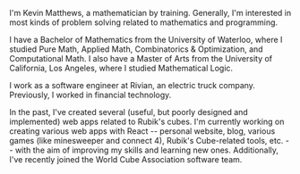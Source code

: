 I'm Kevin Matthews, a mathematician by training. Generally, I'm interested in most kinds of problem solving related to mathematics and programming.

I have a Bachelor of Mathematics from the University of Waterloo, where I studied Pure Math, Applied Math, Combinatorics & Optimization, and Computational Math.
I also have a Master of Arts from the University of California, Los Angeles, where I studied Mathematical Logic.

I work as a software engineer at Rivian, an electric truck company.
Previously, I worked in financial technology.

In the past, I've created several (useful, but poorly designed and implemented) web apps related to Rubik's cubes.
I'm currently working on creating various web apps with React -- personal website, blog, various games (like minesweeper and connect 4), Rubik's Cube-related tools, etc. -- with the aim of improving my skills and learning new ones.
Additionally, I've recently joined the World Cube Association software team.
